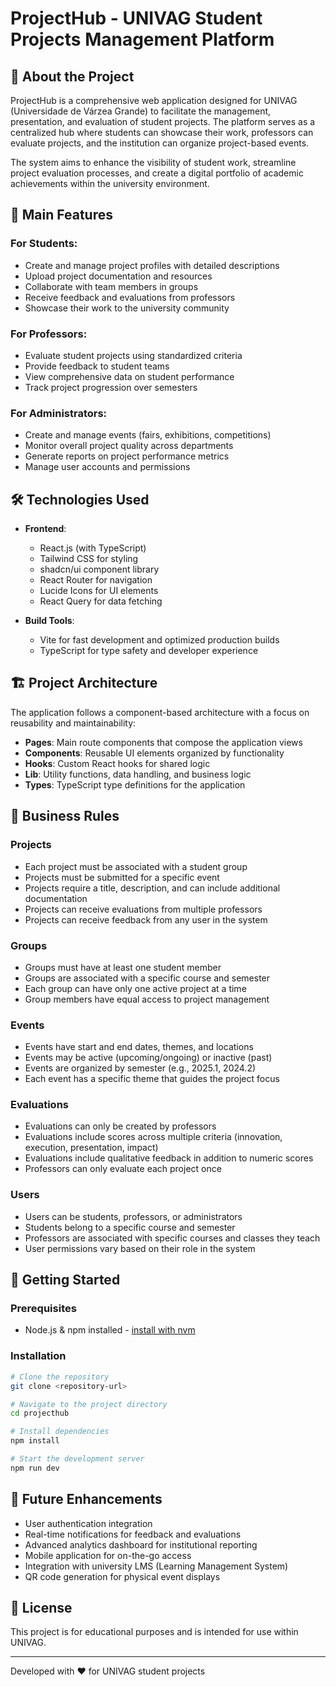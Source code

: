 
# ProjectHub - UNIVAG Student Projects Management Platform

## 📖 About the Project

ProjectHub is a comprehensive web application designed for UNIVAG (Universidade de Várzea Grande) to facilitate the management, presentation, and evaluation of student projects. The platform serves as a centralized hub where students can showcase their work, professors can evaluate projects, and the institution can organize project-based events.

The system aims to enhance the visibility of student work, streamline project evaluation processes, and create a digital portfolio of academic achievements within the university environment.

## 🚀 Main Features

### For Students:
- Create and manage project profiles with detailed descriptions
- Upload project documentation and resources
- Collaborate with team members in groups
- Receive feedback and evaluations from professors
- Showcase their work to the university community

### For Professors:
- Evaluate student projects using standardized criteria
- Provide feedback to student teams
- View comprehensive data on student performance
- Track project progression over semesters

### For Administrators:
- Create and manage events (fairs, exhibitions, competitions)
- Monitor overall project quality across departments
- Generate reports on project performance metrics
- Manage user accounts and permissions

## 🛠️ Technologies Used

- **Frontend**:
  - React.js (with TypeScript)
  - Tailwind CSS for styling
  - shadcn/ui component library
  - React Router for navigation
  - Lucide Icons for UI elements
  - React Query for data fetching

- **Build Tools**:
  - Vite for fast development and optimized production builds
  - TypeScript for type safety and developer experience

## 🏗️ Project Architecture

The application follows a component-based architecture with a focus on reusability and maintainability:

- **Pages**: Main route components that compose the application views
- **Components**: Reusable UI elements organized by functionality
- **Hooks**: Custom React hooks for shared logic
- **Lib**: Utility functions, data handling, and business logic
- **Types**: TypeScript type definitions for the application

## 💼 Business Rules

### Projects
- Each project must be associated with a student group
- Projects must be submitted for a specific event
- Projects require a title, description, and can include additional documentation
- Projects can receive evaluations from multiple professors
- Projects can receive feedback from any user in the system

### Groups
- Groups must have at least one student member
- Groups are associated with a specific course and semester
- Each group can have only one active project at a time
- Group members have equal access to project management

### Events
- Events have start and end dates, themes, and locations
- Events may be active (upcoming/ongoing) or inactive (past)
- Events are organized by semester (e.g., 2025.1, 2024.2)
- Each event has a specific theme that guides the project focus

### Evaluations
- Evaluations can only be created by professors
- Evaluations include scores across multiple criteria (innovation, execution, presentation, impact)
- Evaluations include qualitative feedback in addition to numeric scores
- Professors can only evaluate each project once

### Users
- Users can be students, professors, or administrators
- Students belong to a specific course and semester
- Professors are associated with specific courses and classes they teach
- User permissions vary based on their role in the system

## 🚦 Getting Started

### Prerequisites
- Node.js & npm installed - [install with nvm](https://github.com/nvm-sh/nvm#installing-and-updating)

### Installation

```sh
# Clone the repository
git clone <repository-url>

# Navigate to the project directory
cd projecthub

# Install dependencies
npm install

# Start the development server
npm run dev
```

## 🔮 Future Enhancements

- User authentication integration
- Real-time notifications for feedback and evaluations
- Advanced analytics dashboard for institutional reporting
- Mobile application for on-the-go access
- Integration with university LMS (Learning Management System)
- QR code generation for physical event displays

## 📄 License

This project is for educational purposes and is intended for use within UNIVAG.

---

Developed with ❤️ for UNIVAG student projects
